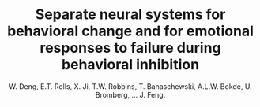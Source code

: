---
author: W. Deng, E.T. Rolls, X. Ji, T.W. Robbins, T. Banaschewski, A.L.W. Bokde, U. Bromberg, ... J. Feng.
title: Separate neural systems for behavioral change and for emotional responses to failure during behavioral inhibition
journal: Human Brain Mapping
year: 2017
type: article
doi: 10.1002/hbm.23607
---